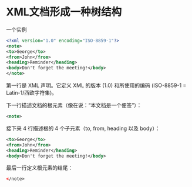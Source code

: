 # XML文档形成一种树结构

一个实例
```xml
<?xml version="1.0" encoding="ISO-8859-1"?>
<note>
<to>George</to>
<from>John</from>
<heading>Reminder</heading>
<body>Don't forget the meeting!</body>
</note>
```
第一行是 XML 声明。它定义 XML 的版本 (1.0) 和所使用的编码 (ISO-8859-1 = Latin-1/西欧字符集)。

下一行描述文档的根元素（像在说：“本文档是一个便签”）：
```xml
<note>
```
接下来 4 行描述根的 4 个子元素（to, from, heading 以及 body）：
```xml
<to>George</to>
<from>John</from>
<heading>Reminder</heading>
<body>Don't forget the meeting!</body>
```
最后一行定义根元素的结尾：
```xml
</note>
```